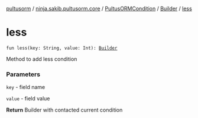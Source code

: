 [pultusorm](../../../index.md) / [ninja.sakib.pultusorm.core](../../index.md) / [PultusORMCondition](../index.md) / [Builder](index.md) / [less](.)

# less

`fun less(key: String, value: Int): `[`Builder`](index.md)

Method to add less condition

### Parameters

`key` - field name

`value` - field value

**Return**
Builder with contacted current condition

